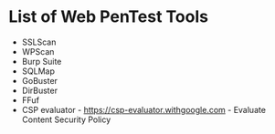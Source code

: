 # List of Web PenTest Tools
- SSLScan
- WPScan
- Burp Suite
- SQLMap
- GoBuster
- DirBuster
- FFuf
- CSP evaluator - https://csp-evaluator.withgoogle.com - Evaluate Content Security Policy
